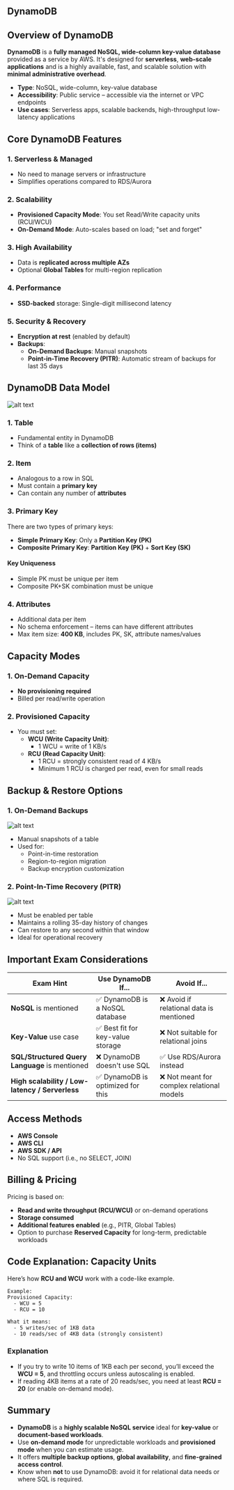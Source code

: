 ## DynamoDB

## Overview of DynamoDB

**DynamoDB** is a **fully managed NoSQL, wide-column key-value database** provided as a service by AWS. It's designed for **serverless**, **web-scale applications** and is a highly available, fast, and scalable solution with **minimal administrative overhead**.

- **Type**: NoSQL, wide-column, key-value database
- **Accessibility**: Public service – accessible via the internet or VPC endpoints
- **Use cases**: Serverless apps, scalable backends, high-throughput low-latency applications

## Core DynamoDB Features

### 1. **Serverless & Managed**

- No need to manage servers or infrastructure
- Simplifies operations compared to RDS/Aurora

### 2. **Scalability**

- **Provisioned Capacity Mode**: You set Read/Write capacity units (RCU/WCU)
- **On-Demand Mode**: Auto-scales based on load; "set and forget"

### 3. **High Availability**

- Data is **replicated across multiple AZs**
- Optional **Global Tables** for multi-region replication

### 4. **Performance**

- **SSD-backed** storage: Single-digit millisecond latency

### 5. **Security & Recovery**

- **Encryption at rest** (enabled by default)
- **Backups**:
  - **On-Demand Backups**: Manual snapshots
  - **Point-in-Time Recovery (PITR)**: Automatic stream of backups for last 35 days

## DynamoDB Data Model

![alt text](./Images/image.png)

### 1. **Table**

- Fundamental entity in DynamoDB
- Think of a **table** like a **collection of rows (items)**

### 2. **Item**

- Analogous to a row in SQL
- Must contain a **primary key**
- Can contain any number of **attributes**

### 3. **Primary Key**

There are two types of primary keys:

- **Simple Primary Key**: Only a **Partition Key (PK)**
- **Composite Primary Key**: **Partition Key (PK)** + **Sort Key (SK)**

#### Key Uniqueness

- Simple PK must be unique per item
- Composite PK+SK combination must be unique

### 4. **Attributes**

- Additional data per item
- No schema enforcement – items can have different attributes
- Max item size: **400 KB**, includes PK, SK, attribute names/values

## Capacity Modes

### 1. **On-Demand Capacity**

- **No provisioning required**
- Billed per read/write operation

### 2. **Provisioned Capacity**

- You must set:
  - **WCU (Write Capacity Unit)**:
    - 1 WCU = write of 1 KB/s
  - **RCU (Read Capacity Unit)**:
    - 1 RCU = strongly consistent read of 4 KB/s
    - Minimum 1 RCU is charged per read, even for small reads

## Backup & Restore Options

### 1. **On-Demand Backups**

![alt text](./Images/image-1.png)

- Manual snapshots of a table
- Used for:
  - Point-in-time restoration
  - Region-to-region migration
  - Backup encryption customization

### 2. **Point-In-Time Recovery (PITR)**

![alt text](./Images/image-2.png)

- Must be enabled per table
- Maintains a rolling 35-day history of changes
- Can restore to any second within that window
- Ideal for operational recovery

## Important Exam Considerations

| Exam Hint                                       | Use DynamoDB If...                | Avoid If...                                |
| ----------------------------------------------- | --------------------------------- | ------------------------------------------ |
| **NoSQL** is mentioned                          | ✅ DynamoDB is a NoSQL database   | ❌ Avoid if relational data is mentioned   |
| **Key-Value** use case                          | ✅ Best fit for key-value storage | ❌ Not suitable for relational joins       |
| **SQL/Structured Query Language** is mentioned  | ❌ DynamoDB doesn't use SQL       | ✅ Use RDS/Aurora instead                  |
| **High scalability / Low-latency / Serverless** | ✅ DynamoDB is optimized for this | ❌ Not meant for complex relational models |

## Access Methods

- **AWS Console**
- **AWS CLI**
- **AWS SDK / API**
- No SQL support (i.e., no SELECT, JOIN)

## Billing & Pricing

Pricing is based on:

- **Read and write throughput (RCU/WCU)** or on-demand operations
- **Storage consumed**
- **Additional features enabled** (e.g., PITR, Global Tables)
- Option to purchase **Reserved Capacity** for long-term, predictable workloads

## Code Explanation: Capacity Units

Here’s how **RCU and WCU** work with a code-like example.

```plaintext
Example:
Provisioned Capacity:
  - WCU = 5
  - RCU = 10

What it means:
  - 5 writes/sec of 1KB data
  - 10 reads/sec of 4KB data (strongly consistent)
```

### Explanation

- If you try to write 10 items of 1KB each per second, you’ll exceed the **WCU = 5**, and throttling occurs unless autoscaling is enabled.
- If reading 4KB items at a rate of 20 reads/sec, you need at least **RCU = 20** (or enable on-demand mode).

## Summary

- **DynamoDB** is a **highly scalable NoSQL service** ideal for **key-value** or **document-based workloads**.
- Use **on-demand mode** for unpredictable workloads and **provisioned mode** when you can estimate usage.
- It offers **multiple backup options**, **global availability**, and **fine-grained access control**.
- Know when **not** to use DynamoDB: avoid it for relational data needs or where SQL is required.
